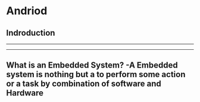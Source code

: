# Andriod
## Indroduction
---
---
 What is an Embedded System?
 -A Embedded system is nothing but a to perform some action or a task by combination of software and Hardware
---

